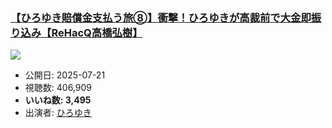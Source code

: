 ### [【ひろゆき賠償金支払う旅⑧】衝撃！ひろゆきが高裁前で大金即振り込み【ReHacQ高橋弘樹】](https://www.youtube.com/watch?v=oah2ozJIUZQ)
[![](https://img.youtube.com/vi/oah2ozJIUZQ/sddefault.jpg)](https://www.youtube.com/watch?v=oah2ozJIUZQ)
-   公開日: 2025-07-21
-   視聴数: 406,909
-   **いいね数: 3,495**
-   出演者: [ひろゆき](/rehacq_fan/people/ひろゆき "wikilink")
